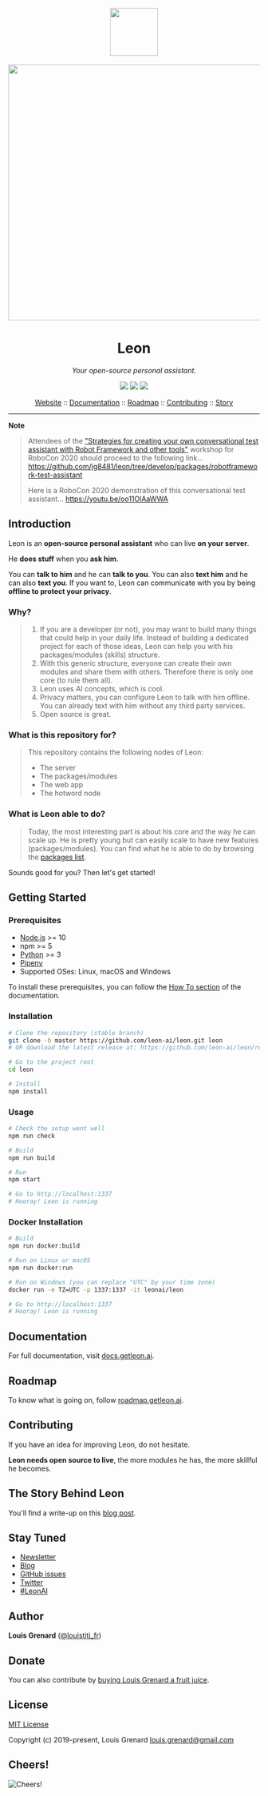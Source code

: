 <p align="center">
  <a href="https://getleon.ai"><img width="96" src="https://getleon.ai/img/logo.svg"></a><br><br>
  <a href="https://www.youtube.com/watch?v=p7GRGiicO1c"><img width="512" src="https://getleon.ai/img/1.0.0-beta.0_preview_en.png"></a><br>
</p>

<h1 align="center">Leon</h1>

*<p align="center">Your open-source personal assistant.</p>*

<p align="center">
  <a href="https://github.com/leon-ai/leon/blob/develop/LICENSE.md"><img src="https://img.shields.io/badge/license-MIT-blue.svg?style=flat"/></a>
  <a href="https://circleci.com/gh/leon-ai/leon/tree/develop"><img src="https://img.shields.io/circleci/project/github/leon-ai/leon/develop.svg?style=flat"/></a>
  <a href="https://github.com/leon-ai/leon/blob/develop/.github/CONTRIBUTING.md"><img src="https://img.shields.io/badge/PRs-welcome-brightgreen.svg?style=flat"/></a>
</p>

<p align="center">
  <a href="https://getleon.ai">Website</a> ::
  <a href="https://docs.getleon.ai">Documentation</a> ::
  <a href="https://roadmap.getleon.ai">Roadmap</a> ::
  <a href="https://github.com/leon-ai/leon/blob/develop/.github/CONTRIBUTING.md">Contributing</a> ::
  <a href="https://blog.getleon.ai/the-story-behind-leon/">Story</a>
</p>

---

**Note**
> Attendees of the ["Strategies for creating your own conversational test assistant with Robot Framework and other tools"](https://robocon.io/#strategies-for-creating-your-own-conversational-test-assistant-with-robot-framework-and-other-tools) workshop for RoboCon 2020 should proceed to the following link... 
> https://github.com/jg8481/leon/tree/develop/packages/robotframework-test-assistant
>
> Here is a RoboCon 2020 demonstration of this conversational test assistant...
> https://youtu.be/oo11OlAaWWA

## Introduction

Leon is an **open-source personal assistant** who can live **on your server**.

He **does stuff** when you **ask him**.

You can **talk to him** and he can **talk to you**.
You can also **text him** and he can also **text you**.
If you want to, Leon can communicate with you by being **offline to protect your privacy**.

### Why?

> 1. If you are a developer (or not), you may want to build many things that could help in your daily life.
> Instead of building a dedicated project for each of those ideas, Leon can help you with his
> packages/modules (skills) structure.
> 2. With this generic structure, everyone can create their own modules and share them with others.
> Therefore there is only one core (to rule them all).
> 3. Leon uses AI concepts, which is cool.
> 4. Privacy matters, you can configure Leon to talk with him offline. You can already text with him without any third party services.
> 5. Open source is great.

### What is this repository for?

> This repository contains the following nodes of Leon:
> - The server
> - The packages/modules
> - The web app
> - The hotword node

### What is Leon able to do?

> Today, the most interesting part is about his core and the way he can scale up. He is pretty young but can easily scale to have new features (packages/modules).
> You can find what he is able to do by browsing the [packages list](https://github.com/leon-ai/leon/tree/develop/packages).

Sounds good for you? Then let's get started!

## Getting Started

### Prerequisites

- [Node.js](https://nodejs.org/) >= 10
- npm >= 5
- [Python](https://www.python.org/downloads/) >= 3
- [Pipenv](https://docs.pipenv.org)
- Supported OSes: Linux, macOS and Windows

To install these prerequisites, you can follow the [How To section](https://docs.getleon.ai/how-to/) of the documentation.

### Installation

```sh
# Clone the repository (stable branch)
git clone -b master https://github.com/leon-ai/leon.git leon
# OR download the latest release at: https://github.com/leon-ai/leon/releases/latest

# Go to the project root
cd leon

# Install
npm install
```

### Usage

```sh
# Check the setup went well
npm run check

# Build
npm run build

# Run
npm start

# Go to http://localhost:1337
# Hooray! Leon is running
```

### Docker Installation

```sh
# Build
npm run docker:build

# Run on Linux or macOS
npm run docker:run

# Run on Windows (you can replace "UTC" by your time zone)
docker run -e TZ=UTC -p 1337:1337 -it leonai/leon

# Go to http://localhost:1337
# Hooray! Leon is running
```

## Documentation

For full documentation, visit [docs.getleon.ai](https://docs.getleon.ai).

## Roadmap

To know what is going on, follow [roadmap.getleon.ai](https://roadmap.getleon.ai).

## Contributing

If you have an idea for improving Leon, do not hesitate.

**Leon needs open source to live**, the more modules he has, the more skillful he becomes.

## The Story Behind Leon

You'll find a write-up on this [blog post](https://blog.getleon.ai/the-story-behind-leon/).

## Stay Tuned
- [Newsletter](https://getleon.ai)
- [Blog](https://blog.getleon.ai)
- [GitHub issues](https://github.com/leon-ai/leon/issues)
- [Twitter](https://twitter.com/louistiti_fr)
- [#LeonAI](https://twitter.com/hashtag/LeonAI)

## Author
**Louis Grenard** ([@louistiti_fr](https://twitter.com/louistiti_fr))

## Donate

You can also contribute by [buying Louis Grenard a fruit juice](https://donate.getleon.ai).

## License
[MIT License](https://github.com/leon-ai/leon/blob/develop/LICENSE.md)

Copyright (c) 2019-present, Louis Grenard <louis.grenard@gmail.com>

## Cheers!
![Cheers!](https://github.githubassets.com/images/icons/emoji/unicode/1f37b.png "Cheers!")
